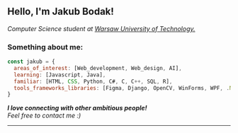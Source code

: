 <h2> Hello, I'm Jakub Bodak!</h2>
<p><em>Computer Science student at <a href="https://www.pw.edu.pl/">Warsaw University of Technology.</a></em></p>

### Something about me:

```javascript
const jakub = {
  areas_of_interest: [Web_development, Web_design, AI],
  learning: [Javascript, Java],
  familiar: [HTML, CSS, Python, C#, C, C++, SQL, R],
  tools_frameworks_libraries: [Figma, Django, OpenCV, WinForms, WPF, .NET]
}
```
<em><b>I love connecting with other ambitious people!</b>
<br>Feel free to contact me :)</b></em>

---
